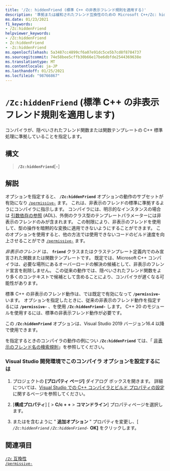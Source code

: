 ```yaml
---
title: '/Zc: hiddenFriend (標準 C++ の非表示フレンド規則を適用する)'
description: '準拠または緩和されたフレンド互換性のための Microsoft C++/Zc: hiddenFriend コンパイラオプションについて説明します。'
ms.date: 01/23/2021
f1_keywords:
- /Zc:hiddenFriend
helpviewer_keywords:
- /Zc:hiddenFriend
- Zc:hiddenFriend
- -Zc:hiddenFriend
ms.openlocfilehash: 5a3487cc4899cf6a07e91dc5ce5b7cd8f8784737
ms.sourcegitcommit: 74e58bee5cffb30b66e17be6dbfde2544369638e
ms.translationtype: MT
ms.contentlocale: ja-JP
ms.lasthandoff: 01/25/2021
ms.locfileid: "98766867"
---
```

# <a name="zchiddenfriend-enforce-standard-c-hidden-friend-rules"></a>`/Zc:hiddenFriend` (標準 C++ の非表示フレンド規則を適用します)

コンパイラが、隠ぺいされたフレンド関数または関数テンプレートの C++ 標準処理に準拠していることを指定します。

## <a name="syntax"></a>構文

> **`/Zc:hiddenFriend`**\[**`-`**]

## <a name="remarks"></a>解説

オプションを指定すると、 **`/Zc:hiddenFriend`** オプションの動作のサブセットが有効になり [`/permissive-`](permissive-standards-conformance.md) ます。 これは、非表示のフレンドの標準に準拠するようにコンパイラに指示します。 コンパイラには、明示的なインスタンスの場合は [引数依存の参照](../../cpp/argument-dependent-name-koenig-lookup-on-functions.md) (ADL)、外側のクラス型のテンプレートパラメーターには非表示のフレンドのみが含まれます。 この制限により、非表示のフレンドを使用して、型の操作を暗黙的な変換に適用できないようにすることができます。 このオプションを使用すると、他の方法では使用できないコードのビルド速度を向上させることができ [`/permissive-`](permissive-standards-conformance.md) ます。

*非表示のフレンド* は、 **`friend`** クラスまたはクラステンプレート定義内でのみ宣言された関数または関数テンプレートです。 既定では、Microsoft C++ コンパイラは、必要な場所にあるオーバーロードの解決の候補として、非表示のフレンド宣言を削除しません。 この従来の動作では、隠ぺいされたフレンド関数をより多くのコンテキストで候補として含めることにより、コンパイラが遅くなる可能性があります。

標準 C++ の非表示のフレンド動作は、では既定で有効になって **`/permissive-`** います。 オプションを指定したときに、従来の非表示のフレンド動作を指定するには **`/permissive-`** 、を使用 **`/Zc:hiddenFriend-`** します。 C++ 20 のモジュールを使用するには、標準の非表示フレンド動作が必要です。

この **`/Zc:hiddenFriend`** オプションは、Visual Studio 2019 バージョン16.4 以降で使用できます。

を指定するときのコンパイラの動作の例につい **`/Zc:hiddenFriend`** ては、「 [非表示のフレンド名の検索規則](./permissive-standards-conformance.md#hidden-friend-name-lookup-rules)」を参照してください。

### <a name="to-set-this-compiler-option-in-the-visual-studio-development-environment"></a>Visual Studio 開発環境でこのコンパイラ オプションを設定するには

1. プロジェクトの **[プロパティ ページ]** ダイアログ ボックスを開きます。 詳細については、[Visual Studio での C++ コンパイラとビルド プロパティの設定](../working-with-project-properties.md)に関するページを参照してください。

1. [**構成プロパティ**] [  >  **C/c + +**  >  **コマンドライン**] プロパティページを選択します。

1. またはを含むように " **追加オプション** " プロパティを変更し、[ *`/Zc:hiddenFriend`* *`/Zc:hiddenFriend-`* **OK]** をクリックします。

## <a name="see-also"></a>関連項目

[`/Zc` 互換性](zc-conformance.md)\
[`/permissive-`](permissive-standards-conformance.md)
